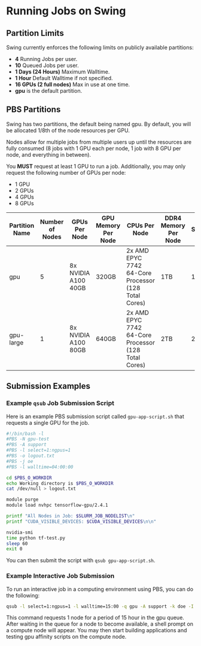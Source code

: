 # Running Jobs on Swing

## Partition Limits

Swing currently enforces the following limits on publicly available partitions:

- **4** Running Jobs per user.
- **10** Queued Jobs per user.
- **1 Days (24 Hours)** Maximum Walltime.
- **1 Hour** Default Walltime if not specified.
- **16 GPUs (2 full nodes)** Max in use at one time.
- **gpu** is the default partition.

## PBS Partitions

Swing has two partitions, the default being named gpu. By default, you will be allocated 1/8th of the node resources per GPU.

Nodes allow for multiple jobs from multiple users up until the resources are fully consumed (8 jobs with 1 GPU each per node, 1 job with 8 GPU per node, and everything in between).

You **MUST** request at least 1 GPU to run a job. Additionally, you may only request the following number of GPUs per node:

- 1 GPU
- 2 GPUs
- 4 GPUs
- 8 GPUs

| Partition Name | Number of Nodes | GPUs Per Node | GPU Memory Per Node | CPUs Per Node | DDR4 Memory Per Node | Local Scratch Disk | Operating System |
| -------------- | --------------- | ------------- | ------------------- | ------------- | -------------------- | ------------------ | ---------------- |
| gpu | 5 | 8x NVIDIA A100 40GB | 320GB | 2x AMD EPYC 7742 64-Core Processor (128 Total Cores) | 1TB | 14TB | Ubuntu 22.04.5 LTS |
| gpu-large | 1 | 8x NVIDIA A100 80GB | 640GB | 2x AMD EPYC 7742 64-Core Processor (128 Total Cores) | 2TB | 28TB | Ubuntu 22.04.5 LTS |

## Submission Examples

### Example `qsub` Job Submission Script

Here is an example PBS submission script called `gpu-app-script.sh` that requests a single GPU for the job.

```bash
#!/bin/bash -l
#PBS -N gpu-test
#PBS -A support
#PBS -l select=1:ngpus=1
#PBS -o logout.txt
#PBS -j oe
#PBS -l walltime=04:00:00

cd $PBS_O_WORKDIR
echo Working directory is $PBS_O_WORKDIR
cat /dev/null > logout.txt

module purge
module load nvhpc tensorflow-gpu/2.4.1

printf "All Nodes in Job: $SLURM_JOB_NODELIST\n"
printf "CUDA_VISIBLE_DEVICES: $CUDA_VISIBLE_DEVICES\n\n"

nvidia-smi
time python tf-test.py
sleep 60
exit 0
```

You can then submit the script with `qsub gpu-app-script.sh`.

### Example Interactive Job Submission

To run an interactive job in a computing environment using PBS, you can do the following:

```bash
qsub -l select=1:ngpus=1 -l walltime=15:00 -q gpu -A support -k doe -I
```

This command requests 1 node for a period of 15 hour in the gpu queue. After waiting in the queue for a node to become available, a shell prompt on a compute node will appear. You may then start building applications and testing gpu affinity scripts on the compute node.
